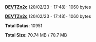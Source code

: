 [**DEVTZn2c**](/data/DEVTZn2c.txt) (20/02/23 - 17:48)- 1060 bytes

[**DEVTZn2c**](/data/DEVTZn2c.txt) (20/02/23 - 17:48)- 1060 bytes

**Total Datas**: 10951

**Total Size**: 70.74 MB / 70.7 MB